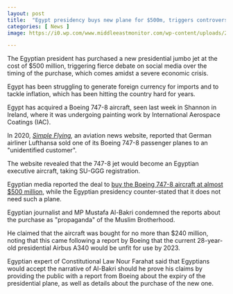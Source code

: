 ```yaml
---
layout: post
title:  "Egypt presidency buys new plane for $500m, triggers controversy"
categories: [ News ]
image: https://i0.wp.com/www.middleeastmonitor.com/wp-content/uploads/2022/09/GettyImages-1235804951.jpg?w=1200&quality=85&strip=all&zoom=1&ssl=1

---
```

The Egyptian president has purchased a new presidential jumbo jet at the cost of $500 million, triggering fierce debate on social media over the timing of the purchase, which comes amidst a severe economic crisis.

Egypt has been struggling to generate foreign currency for imports and to tackle inflation, which has been hitting the country hard for years.

Egypt has acquired a Boeing 747-8 aircraft, seen last week in Shannon in Ireland, where it was undergoing painting work by International Aerospace Coatings (IAC).

In 2020,  [_Simple Flying_](https://simpleflying.com/egyptian-boeing-747-shannon-painting/)_,_  an aviation news website, reported that German airliner Lufthansa sold one of its Boeing 747-8 passenger planes to an "unidentified customer".

The website revealed that the 747-8 jet would become an Egyptian executive aircraft, taking SU-GGG registration.

Egyptian media reported the deal to  [buy the Boeing 747-8 aircraft at almost $500 million](https://www.middleeasteye.net/news/egypt-new-presidential-plane-receive), while the Egyptian presidency counter-stated that it does not need such a plane.

Egyptian journalist and MP Mustafa Al-Bakri condemned the reports about the purchase as "propaganda" of the Muslim Brotherhood.

He claimed that the aircraft was bought for no more than $240 million, noting that this came following a report by Boeing that the current 28-year-old presidential Airbus A340 would be unfit for use by 2023.

Egyptian expert of Constitutional Law Nour Farahat said that Egyptians would accept the narrative of Al-Bakri should he prove his claims by providing the public with a report from Boeing about the expiry of the presidential plane, as well as details about the purchase of the new one.
<!--stackedit_data:
eyJoaXN0b3J5IjpbNjczNjA3NDddfQ==
-->